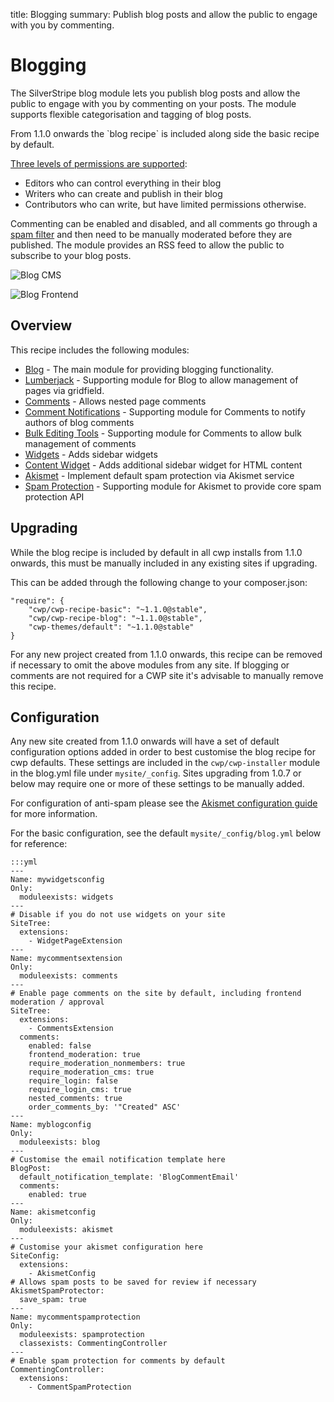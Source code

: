 title: Blogging
summary: Publish blog posts and allow the public to engage with you by commenting.

# Blogging

The SilverStripe blog module lets you publish blog posts and allow the public to
engage with you by commenting on your posts. The module supports flexible
categorisation and tagging of blog posts.

<div class="notice" markdown='1'>
From 1.1.0 onwards the `blog recipe` is included along side the basic recipe by default.
</div>

[Three levels of permissions are supported](https://github.com/silverstripe/silverstripe-blog/blob/master/docs/en/roles.md):

 * Editors who can control everything in their blog
 * Writers who can create and publish in their blog
 * Contributors who can write, but have limited permissions otherwise.

Commenting can be enabled and disabled, and all comments go through a
[spam filter](/how_tos/akismet) and then need to be manually moderated before
they are published. The module provides an RSS feed to allow the public to
subscribe to your blog posts.

![Blog CMS](/_images/blog_cms.png)

![Blog Frontend](/_images/blog_frontend.png)

## Overview

This recipe includes the following modules:

 * [Blog](https://github.com/silverstripe/silverstripe-blog) - The main module for providing blogging functionality.
 * [Lumberjack](https://github.com/silverstripe/silverstripe-lumberjack) - Supporting module for Blog to allow management of pages via gridfield.
 * [Comments](https://github.com/silverstripe/silverstripe-comments) - Allows nested page comments
 * [Comment Notifications](https://github.com/silverstripe-labs/comment-notifications) - Supporting module for Comments to notify authors of blog comments
 * [Bulk Editing Tools](https://gitlab.cwp.govt.nz/cwp/silverstripe-gridfield-bulk-editing-tools) - Supporting module for Comments to allow bulk management of comments
 * [Widgets](https://github.com/silverstripe/silverstripe-widgets) - Adds sidebar widgets
 * [Content Widget](https://github.com/silverstripe-labs/silverstripe-content-widget) - Adds additional sidebar widget for HTML content
 * [Akismet](https://github.com/silverstripe/silverstripe-akismet) - Implement default spam protection via Akismet service
 * [Spam Protection](https://github.com/silverstripe/silverstripe-spamprotection) - Supporting module for Akismet to provide core spam protection API

## Upgrading

While the blog recipe is included by default in all cwp installs from 1.1.0 onwards, this must be manually included
in any existing sites if upgrading.

This can be added through the following change to your composer.json:


	"require": {
		"cwp/cwp-recipe-basic": "~1.1.0@stable",
		"cwp/cwp-recipe-blog": "~1.1.0@stable",
		"cwp-themes/default": "~1.1.0@stable"
	}


For any new project created from 1.1.0 onwards, this recipe can be removed if necessary to omit the above modules
from any site. If blogging or comments are not required for a CWP site it's advisable to manually remove this recipe.

## Configuration

Any new site created from 1.1.0 onwards will have a set of default configuration options added in order to best
customise the blog recipe for cwp defaults. These settings are included in the `cwp/cwp-installer` module in the
blog.yml file under `mysite/_config`. Sites upgrading from 1.0.7 or below may require one or more of these settings
to be manually added.

For configuration of anti-spam please see the [Akismet configuration guide](/how_tos/akismet) for more information.

For the basic configuration, see the default `mysite/_config/blog.yml` below for reference:


	:::yml
	---
	Name: mywidgetsconfig
	Only:
	  moduleexists: widgets
	---
	# Disable if you do not use widgets on your site
	SiteTree:
	  extensions:
	    - WidgetPageExtension
	---
	Name: mycommentsextension
	Only:
	  moduleexists: comments
	---
	# Enable page comments on the site by default, including frontend moderation / approval
	SiteTree:
	  extensions:
	    - CommentsExtension
	  comments:
	    enabled: false
	    frontend_moderation: true
	    require_moderation_nonmembers: true
	    require_moderation_cms: true
	    require_login: false
	    require_login_cms: true
	    nested_comments: true
	    order_comments_by: '"Created" ASC'
	---
	Name: myblogconfig
	Only:
	  moduleexists: blog
	---
	# Customise the email notification template here
	BlogPost:
	  default_notification_template: 'BlogCommentEmail'
	  comments:
	    enabled: true
	---
	Name: akismetconfig
	Only:
	  moduleexists: akismet
	---
	# Customise your akismet configuration here
	SiteConfig:
	  extensions:
	    - AkismetConfig
	# Allows spam posts to be saved for review if necessary
	AkismetSpamProtector:
	  save_spam: true
	---
	Name: mycommentspamprotection
	Only:
	  moduleexists: spamprotection
	  classexists: CommentingController
	---
	# Enable spam protection for comments by default
	CommentingController:
	  extensions:
	    - CommentSpamProtection
